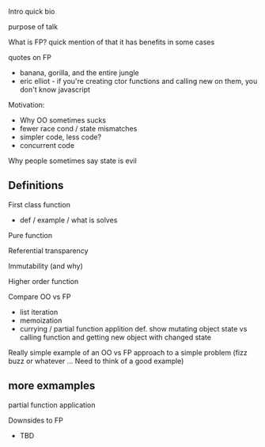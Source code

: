 Intro quick bio 

purpose of talk 

What is FP? quick mention of that it has benefits in some cases

quotes on FP
 - banana, gorilla, and the entire jungle
 - eric elliot - if you're creating ctor functions and calling new on them, you don't know javascript

Motivation:
 - Why OO sometimes sucks
 - fewer race cond / state mismatches
- simpler code, less code?
 - concurrent code

Why people sometimes say state is evil

Definitions
-----------

First class function
 - def / example / what is solves
 
Pure function

Referential transparency

Immutability (and why)

Higher order function

Compare OO vs FP
 - list iteration
 - memoization
 - currying  / partial function applition
 def. show mutating object state vs calling function and getting new object with changed state

Really simple example of an OO vs FP approach to a simple problem (fizz buzz or whatever ... Need to think of a good example)

more exmamples
--------------

partial function application

Downsides to FP
 - TBD
